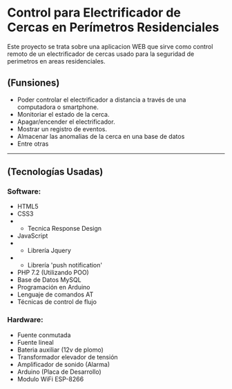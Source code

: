 # Control para Electrificador de Cercas en Perímetros Residenciales

Este proyecto se trata sobre una aplicacion WEB que sirve como control remoto de un electrificador de cercas usado para la seguridad de perimetros en areas residenciales.

## (Funsiones)
+ Poder controlar el electrificador a distancia a través de una computadora o smartphone.
+ Monitoriar el estado de la cerca.
+ Apagar/encender el electrificador.
+ Mostrar un registro de eventos.
+ Almacenar las anomalias de la cerca en una base de datos
+ Entre otras

---

## (Tecnologías Usadas)

### **Software:**
+ HTML5
+ CSS3
+ + Tecnica Response Design
+ JavaScript
+ + Librería Jquery
+ + Librería 'push notification'
+ PHP 7.2 (Utilizando POO)
+ Base de Datos MySQL
+ Programación en Arduino
+ Lenguaje de comandos AT
+ Técnicas de control de flujo

### **Hardware:**
+ Fuente conmutada
+ Fuente lineal
+ Bateria auxiliar (12v de plomo)
+ Transformador elevador de tensión
+ Amplificador de sonido (Alarma)
+ Arduino (Placa de Desarrollo)
+ Modulo WiFi ESP-8266